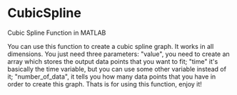 # CubicSpline
Cubic Spline Function in MATLAB

You can use this function to create a cubic spline graph. It works in all dimensions. You just need three parameters: "value", you need to create an array which stores the output data points that you want to fit; "time" it's basically the time variable, but you can use some other variable instead of it; "number_of_data", it tells you how many data points that you have in order to create this graph. Thats is for using this function, enjoy it!
